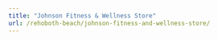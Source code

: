 ```yaml
---
title: "Johnson Fitness & Wellness Store"
url: /rehoboth-beach/johnson-fitness-and-wellness-store/
---
```

